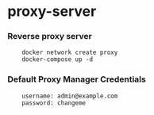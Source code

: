 # proxy-server

### Reverse proxy server
        docker network create proxy
        docker-compose up -d
  
### Default Proxy Manager Credentials
        username: admin@example.com 
        password: changeme
